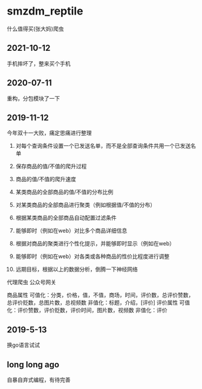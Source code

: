 # smzdm_reptile
什么值得买(张大妈)爬虫

## 2021-10-12
手机摔坏了，整来买个手机

## 2020-07-11
重构，分包模块了一下

## 2019-11-12

今年双十一大败，痛定思痛进行整理
1. 对每个查询条件设置一个已发送名单，而不是全部查询条件共用一个已发送名单

2. 保存商品的值/不值的爬升过程
3. 商品的值/不值的爬升速度
4. 某类商品的全部商品的值/不值的分布比例
5. 对某类商品的全部商品进行聚类（例如根据值/不值的分布）
6. 根据某类商品的全部商品自动配置过滤条件

7. 能够即时（例如在web）对比多个商品详细信息
8. 根据对商品的聚类进行个性化提示，并能够即时显示（例如在web）
9. 能够即时（例如在web）对各类或各种商品的性价比程度进行调整

10. 远期目标，根据以上的数据分析，倒腾一下神经网络

代理爬虫
公众号网关

商品属性
	可值化：分类，价格，值，不值，商场，时间，评价数，总评价赞数，总评价贬数，总图片数，总视频数
	非值化：标题，介绍，[评价]
评价属性
	可值化：评价赞数，评价贬数，评价时间，图片数，视频数
	非值化：评价

## 2019-5-13

换go语言试试

## long long ago

自暴自弃式编程，有待完善
